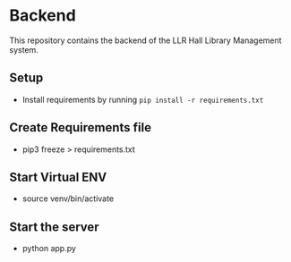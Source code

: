 # Backend
This repository contains the backend of the LLR Hall Library Management system.

## Setup
- Install requirements by running `pip install -r requirements.txt`

## Create Requirements file
- pip3 freeze > requirements.txt

## Start Virtual ENV
- source venv/bin/activate

## Start the server
- python app.py